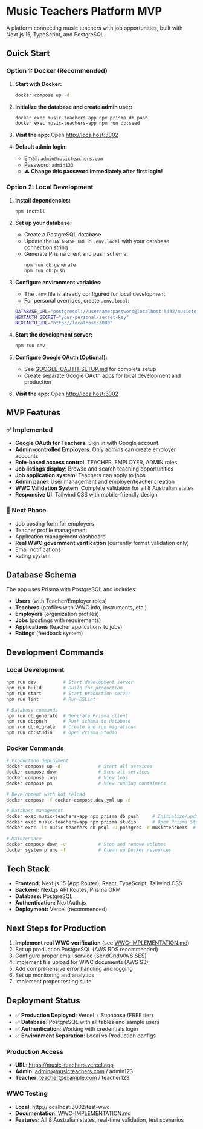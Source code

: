 # Music Teachers Platform MVP

A platform connecting music teachers with job opportunities, built with Next.js 15, TypeScript, and PostgreSQL.

## Quick Start

### Option 1: Docker (Recommended)

1. **Start with Docker:**
   ```bash
   docker compose up -d
   ```

2. **Initialize the database and create admin user:**
   ```bash
   docker exec music-teachers-app npx prisma db push
   docker exec music-teachers-app npm run db:seed
   ```

3. **Visit the app:**
   Open [http://localhost:3002](http://localhost:3002)

4. **Default admin login:**
   - Email: `admin@musicteachers.com`
   - Password: `admin123`
   - **⚠️ Change this password immediately after first login!**

### Option 2: Local Development

1. **Install dependencies:**
   ```bash
   npm install
   ```

2. **Set up your database:**
   - Create a PostgreSQL database
   - Update the `DATABASE_URL` in `.env.local` with your database connection string
   - Generate Prisma client and push schema:
     ```bash
     npm run db:generate
     npm run db:push
     ```

3. **Configure environment variables:**
   - The `.env` file is already configured for local development
   - For personal overrides, create `.env.local`:
   ```bash
   DATABASE_URL="postgresql://username:password@localhost:5432/musicteachers"
   NEXTAUTH_SECRET="your-personal-secret-key"
   NEXTAUTH_URL="http://localhost:3000"
   ```

4. **Start the development server:**
   ```bash
   npm run dev
   ```

5. **Configure Google OAuth (Optional):**
   - See [GOOGLE-OAUTH-SETUP.md](GOOGLE-OAUTH-SETUP.md) for complete setup
   - Create separate Google OAuth apps for local development and production

6. **Visit the app:**
   Open [http://localhost:3002](http://localhost:3002)

## MVP Features

### ✅ Implemented
- **Google OAuth for Teachers**: Sign in with Google account
- **Admin-controlled Employers**: Only admins can create employer accounts
- **Role-based access control**: TEACHER, EMPLOYER, ADMIN roles
- **Job listings display**: Browse and search teaching opportunities
- **Job application system**: Teachers can apply to jobs
- **Admin panel**: User management and employer/teacher creation
- **WWC Validation System**: Complete validation for all 8 Australian states
- **Responsive UI**: Tailwind CSS with mobile-friendly design

### 🚧 Next Phase
- Job posting form for employers
- Teacher profile management
- Application management dashboard  
- **Real WWC government verification** (currently format validation only)
- Email notifications
- Rating system

## Database Schema

The app uses Prisma with PostgreSQL and includes:
- **Users** (with Teacher/Employer roles)
- **Teachers** (profiles with WWC info, instruments, etc.)
- **Employers** (organization profiles)  
- **Jobs** (postings with requirements)
- **Applications** (teacher applications to jobs)
- **Ratings** (feedback system)

## Development Commands

### Local Development
```bash
npm run dev          # Start development server
npm run build        # Build for production
npm run start        # Start production server
npm run lint         # Run ESLint

# Database commands
npm run db:generate  # Generate Prisma client
npm run db:push      # Push schema to database
npm run db:migrate   # Create and run migrations
npm run db:studio    # Open Prisma Studio
```

### Docker Commands
```bash
# Production deployment
docker compose up -d              # Start all services
docker compose down               # Stop all services
docker compose logs               # View logs
docker compose ps                 # View running containers

# Development with hot reload
docker compose -f docker-compose.dev.yml up -d

# Database management
docker exec music-teachers-app npx prisma db push     # Initialize/update schema
docker exec music-teachers-app npx prisma studio      # Open Prisma Studio
docker exec -it music-teachers-db psql -U postgres -d musicteachers  # Connect to DB

# Maintenance
docker compose down -v            # Stop and remove volumes
docker system prune -f            # Clean up Docker resources
```

## Tech Stack

- **Frontend:** Next.js 15 (App Router), React, TypeScript, Tailwind CSS
- **Backend:** Next.js API Routes, Prisma ORM
- **Database:** PostgreSQL
- **Authentication:** NextAuth.js
- **Deployment:** Vercel (recommended)

## Next Steps for Production

1. **Implement real WWC verification** (see [WWC-IMPLEMENTATION.md](WWC-IMPLEMENTATION.md))
2. Set up production PostgreSQL (AWS RDS recommended)  
3. Configure proper email service (SendGrid/AWS SES)
4. Implement file upload for WWC documents (AWS S3)
5. Add comprehensive error handling and logging
6. Set up monitoring and analytics
7. Implement proper testing suite

## Deployment Status

- ✅ **Production Deployed**: Vercel + Supabase (FREE tier)
- ✅ **Database**: PostgreSQL with all tables and sample users
- ✅ **Authentication**: Working with credentials login
- ✅ **Environment Separation**: Local vs Production configs

### Production Access
- **URL**: https://music-teachers.vercel.app
- **Admin**: admin@musicteachers.com / admin123
- **Teacher**: teacher@example.com / teacher123

### WWC Testing
- **Local**: http://localhost:3002/test-wwc
- **Documentation**: [WWC-IMPLEMENTATION.md](WWC-IMPLEMENTATION.md)
- **Features**: All 8 Australian states, real-time validation, test scenarios
